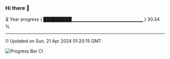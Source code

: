 ### Hi there 👋

⏳ Year progress { █████████▁▁▁▁▁▁▁▁▁▁▁▁▁▁▁▁▁▁▁▁▁ } 30.34 %

---

⏰ Updated on Sun, 21 Apr 2024 01:20:15 GMT

![Progress Bar CI](https://github.com/ZhaoGui/ZhaoGui/workflows/Progress%20Bar%20CI/badge.svg)
